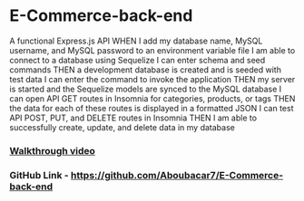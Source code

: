 # E-Commerce-back-end

A functional Express.js API
WHEN I add my database name, MySQL username, and MySQL password to an environment variable file
I am able to connect to a database using Sequelize
I can enter schema and seed commands
THEN a development database is created and is seeded with test data
I can enter the command to invoke the application
THEN my server is started and the Sequelize models are synced to the MySQL database
I can open API GET routes in Insomnia for categories, products, or tags
THEN the data for each of these routes is displayed in a formatted JSON
I can test API POST, PUT, and DELETE routes in Insomnia
THEN I am able to successfully create, update, and delete data in my database

###  [Walkthrough video](https://user-images.githubusercontent.com/118768377/229380895-c8a172a3-0c2f-4b2e-81c3-6f44218fde4a.webm)

### GitHub Link - https://github.com/Aboubacar7/E-Commerce-back-end